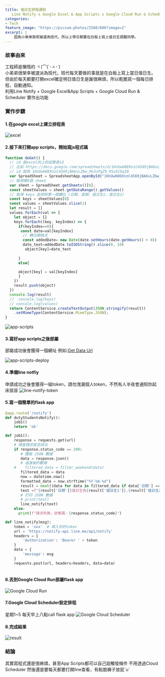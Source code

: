 ```yaml
---
title: 值日生排程通知  
   Line Notify x Google Excel & App Scripts x Google Cloud Run & Scheduler  
categories:
- Tech
feature_image: "https://picsum.photos/2560/600?image=2"  
excerpt: |
    因為小弟弟我呢被選為班代，所以上學日都要在白板上寫上值日生提醒同學。 
---
```



### 故事由來

工程師是懶惰的 ヾ(⌒(_´･ㅅ･`)_  
小弟弟很榮幸被選派為班代，班代每天要做的事就是在白板上寫上當日值日生。
但由於每天都要打開excel確定明日值日生是誰很麻煩，所以乾脆寫一個每日排程，自動通知。  
利用Line Notify + Google Excel&App Scripts + Google Cloud Run & Scheduler 實作出功能


### 實作步驟
#### 1.在google excel上建立排程表
![excel](/assets/blog/2024-09-02-duty-students/excel-scheduler.jpg)

#### 2.接下來打開app scripts，開始寫js程式碼
```javascript
function doGet() {
  // id 是excel的上的試算表id
  // 比如 https://docs.google.com/spreadsheets/d/1HnUwH8EKnzC4S69jBA6vLZbw_Ms5sPgZ9_M1a5CbqI8/edit?gid=0#gid=0
  // id 就為 1HnUwH8EKnzC4S69jBA6vLZbw_Ms5sPgZ9_M1a5CbqI8
  var SpreadSheet = SpreadsheetApp.openById("1HnUwH8EKnzC4S69jBA6vLZbw_Ms5sPgZ9_M1a5CbqI8");
  // 取得第0個 sheet
  var sheet = SpreadSheet.getSheets()[0];
  const sheetValues = sheet.getDataRange().getValues()
  // 取得 keys 並排除第一個欄位 (日期、星期、值日生1、值日生2)
  const keys = sheetValues[0] 
  const values = sheetValues.slice(1)
  let result = []
  values.forEach(val => {
    let object = {}
    keys.forEach((key, keyIndex) => {
      if(keyIndex==0){
       const date=val[keyIndex]
        // 轉日期格式
        const addedDate= new Date(date.setHours(date.getHours() + 8))
        date_text=addedDate.toISOString().slice(0, 10)
         object[key]=date_text
        
      }
      else{

      object[key] = val[keyIndex]
      }
    })
    result.push(object)
  })
  console.log(result)
  //  console.log(keys)
  // console.log(values)
  return ContentService.createTextOutput(JSON.stringify(result))
    .setMimeType(ContentService.MimeType.JSON);
}

```

![app-scripts](/assets/blog/2024-09-02-duty-students/app-scripts.jpg)

#### 3.寫好app scripts之後部屬
部屬成功後會獲得一個網址
例如:[Get Data Url](https://script.googleusercontent.com/macros/echo?user_content_key=cGj-G9eFtco3tgWrpaiWkmh5uyYl3v1pBPs-gbIzffhKuaT_UiT_1jxqIPjxsuHp0jJdnZd01uwPs-3E0nyT0FXc8smRDqMOm5_BxDlH2jW0nuo2oDemN9CCS2h10ox_1xSncGQajx_ryfhECjZEnAxCaylz2YrABjOHYORkAcWGSpIw1RzYZHyDiQoRxYJsBoR9oo8tjgt6fGTw62A1HIm2m9AsRJQiSuvTIfTjtH-n7VyuQODpdNz9Jw9Md8uu&lib=MSn0cWKFzc0wSgdkUtDSM0FipO62wYgV8 "get data url")


![app-scripts-deploy](/assets/blog/2024-09-02-duty-students/app-scripts-deploy.jpg)

#### 4.準備line notfiy
申請成功之後會獲得一組token，請勿洩漏個人token，不然有人半夜會通知你起床尿尿
![line-notify-token](/assets/blog/2024-09-02-duty-students/line-notify-token.jpg)


#### 5.寫一個簡單的flask app 
``` python 
@app.route('/notify')
def dutyStudentsNotify():
    job1()
    return 'ok'

def job1():
    response = requests.get(url)
    # 檢查請求是否成功
    if response.status_code == 200:
       # 獲取 JSON 數據
       data = response.json()
       # 過濾後的數據
    #    filtered_data = filter_weekend(data)
       filtered_data = data
       now = datetime.now()
       formatted_date = now.strftime("%Y-%m-%d")
       result = next((data for data in filtered_data if data['日期'] == formatted_date), None)
       text =f"{result['日期']}值日生為{result['值日生1']},{result['值日生2']}"
       # 打印 JSON 數據
       # print(text)
       line_notify(text)
    else:
      print(f"請求失敗，狀態碼：{response.status_code}")

def line_notify(msg):
    token = 'xxx'  # 填入你的token
    url = 'https://notify-api.line.me/api/notify'
    headers = {
        'Authorization': 'Bearer ' + token
    }
    data = {
        'message': msg
    }
    requests.post(url, headers=headers, data=data)      
       
```
#### 6.丟到Google Cloud Run部屬flask app
 ![Google Cloud Run](/assets/blog/2024-09-02-duty-students/cloud-run.jpg)

#### 7.Google Cloud Scheduler設定排程
星期1~5 每天早上八點call flask app
![Google Cloud Scheduler](/assets/blog/2024-09-02-duty-students/scheduler.jpg)
#### 8.完成結果
![result](/assets/blog/2024-09-02-duty-students/result.jpg)

### 結論
其實寫程式還是很麻煩，甚至App Scripts都可以自己設觸發條件 不用透過Cloud Scheduler
然後還是要每天都要打開line查看，有點脫褲子放屁ˊuˋ
